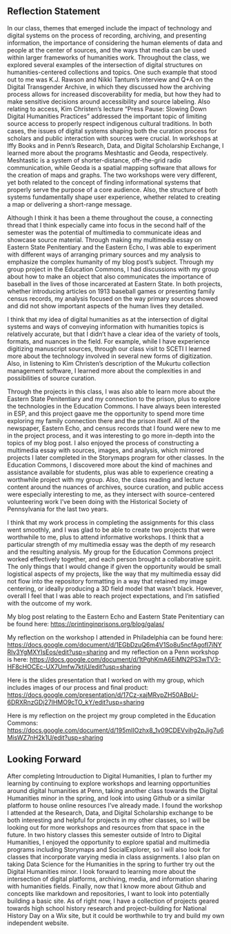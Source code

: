 ## Reflection Statement 

In our class, themes that emerged include the impact of technology and digital systems on the process of recording, archiving, and presenting information, the importance of considering the human elements of data and people at the center of sources, and the ways that media can be used within larger frameworks of humanities work. Throughout the class, we explored several examples of the intersection of digital structures on humanities-centered collections and topics. One such example that stood out to me was K.J. Rawson and Nikki Tantum’s interview and Q+A on the Digital Transgender Archive, in which they discussed how the archiving process allows for increased discoverability for media, but how they had to make sensitive decisions around accessibility and source labeling. Also relating to access, Kim Christen’s lecture “Press Pause: Slowing Down Digital Humanities Practices” addressed the important topic of limiting source access to properly respect indigenous cultural traditions. In both cases, the issues of digital systems shaping both the curation process for scholars and public interaction with sources were crucial.  In workshops at Iffy Books and in Penn’s Research, Data, and Digital Scholarship Exchange, I learned more about the programs Meshtastic and Geoda, respectively. Meshtastic is a system of shorter-distance, off-the-grid radio communication, while Geoda is a spatial mapping software that allows for the creation of maps and graphs. The two workshops were very different, yet both related to the concept of finding informational systems that properly serve the purpose of a core audience. Also, the structure of both systems fundamentally shape user experience, whether related to creating a map or delivering a short-range message. 

Although I think it has been a theme throughout the couse, a connecting thread that I think especially came into focus in the second half of the semester was the potential of multimedia to communicate ideas and showcase source material. Through making my multimedia essay on Eastern State Penitentiary and the Eastern Echo, I was able to experiment with different ways of arranging primary sources and my analysis to emphasize the complex humanity of my blog post’s subject. Through my group project in the Education Commons, I had discussions with my group about how to make an object that also communicates the importance of baseball in the lives of those incarcerated at Eastern State. In both projects, whether introducing articles on 1913 baseball games or presenting family census records, my analysis focused on the way primary sources showed and did not show important aspects of the human lives they detailed. 

I think that my idea of digital humanities as at the intersection of digital systems and ways of conveying information with humanities topics is relatively accurate, but that I didn’t have a clear idea of the variety of tools, formats, and nuances in the field. For example, while I have experience digitizing manuscript sources, through our class visit to SCETI I learned more about the technology involved in several new forms of digitization. Also, in listening to Kim Christen’s description of the Mukurtu collection management software, I learned more about the complexities in and possibilities of source curation. 

Through the projects in this class, I was also able to learn more about the Eastern State Penitentiary and my connection to the prison, plus to explore the technologies in the Education Commons. I have always been interested in ESP, and this project gaave me the opportunity to spend more time exploring my family connection there and the prison itself. All of the newspaper, Eastern Echo, and census records that I found were new to me in the project process, and it was interesting to go more in-depth into the topics of my blog post. I also enjoyed the process of constructing a multimedia essay with sources, images, and analysis, which mirrored projects I later completed in the Storymaps program for other classes. In the Education Commons, I discovered more about the kind of machines and assistance available for students, plus was able to experience creating a worthwhile project with my group. Also, the class reading and lecture content around the nuances of archives, source curation, and public access were especially interesting to me, as they intersect with source-centered volunteering work I’ve been doing with the Historical Society of Pennsylvania for the last two years.  

I think that my work process in completing the assignments for this class went smoothly, and I was glad to be able to create two projects that were worthwhile to me, plus to attend informative workshops. I think that a particular strength of my multimedia essay was the depth of my research and the resulting analysis. My group for the Education Commons project worked effectively together, and each person brought a collaborative spirit. The only things that I would change if given the opportunity would be small logistical aspects of my projects, like the way that my multimedia essay did not flow into the repository formatting in a way that retained my image centering, or ideally producing a 3D field model that wasn't black. However, overall I feel that I was able to reach project expectations, and I’m satisfied with the outcome of my work. 


My blog post relating to the Eastern Echo and Eastern State Penitentiary can be found here: https://printinginprisons.org/blog/galas/ 

My reflection on the workshop I attended in Philadelphia can be found here: https://docs.google.com/document/d/1EGbDzuQ6m4V1So8u5ncfAgofl7jNYRlv3YgMXYIsEos/edit?usp=sharing and my reflection on a Penn workshop is here: https://docs.google.com/document/d/1tPghKmA6EiMN2PS3wTV3-HF8cHOCEc-UX7Umfw7ktjU/edit?usp=sharing 

Here is the slides presentation that I worked on with my group, which includes images of our process and final product: https://docs.google.com/presentation/d/17Cz-xajMRvpZH50ABpU-6DRXRnzGDj27lHMO9cTO_kY/edit?usp=sharing 

Here is my reflection on the project my group completed in the Education Commons: https://docs.google.com/document/d/195mIIOzhx8_1v09CDEVvihg2pJig7u6MisWZ7nH2k1U/edit?usp=sharing


## Looking Forward
After completing Introuduction to Digital Humanities, I plan to further my learning by continuing to explore workshops and learning opportunities around digital humanities at Penn, taking another class towards the Digital Humanities minor in the spring, and look into using Github or a similar platform to house online resources I’ve already made. I found the workshop I attended at the Research, Data, and Digital Scholarship exchange to be both interesting and helpful for projects in my other classes, so I will be looking out for more workshops and resources from that space in the future. In two history classes this semester outside of Intro to Digital Humanities, I enjoyed the opportunity to explore spatial and multimedia programs including Storymaps and SocialExplorer, so I will also look for classes that incorporate varying media in class assignments. I also plan on taking Data Science for the Humanities in the spring to further try out the Digital Humanities minor. I look forward to learning more about the intersection of digital platforms, archiving, media, and information sharing with humanities fields. Finally, now that I know more about Github and concepts like markdown and repositories, I want to look into potentially building a basic site. As of right now, I have a collection of projects geared towards high school history research and project-building for National History Day on a Wix site, but it could be worthwhile to try and build my own independent website. 
